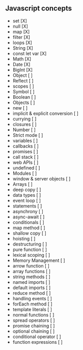 ## Javascript concepts
- set [X]
- null [X]
- map [X]
- filter [X]
- loops [X]
- String [X]
- const let var [X]
- Math [X]
- Date [X]
- BigInt [X]
- Object [ ]
- Reflect [ ]
- scopes [ ]
- Symbol [ ]
- Boolean [ ]
- Objects [ ]
- new [ ]
- implicit & explicit conversion [ ]
- currying [ ]
- closures [ ]
- Number [ ]
- Strict mode [ ]
- variables [ ]
- callbacks [ ]
- promises [ ]
- call stack [ ]
- web APIs [ ]
- undefined [ ]
- Modules [ ]
- window & server objects [ ]
- Arrays [ ]
- deep copy [ ]
- data types [ ]
- event loop [ ]
- statements [ ]
- asynchrony [ ]
- async-await [ ]
- conditionals [ ]
- map method [ ]
- shallow copy [ ]
- hoisting [ ]
- destructuring [ ]
- pure function [ ]
- lexical scoping [ ]
- Memory Management [ ]
- arrow function [ ]
- array functions [ ]
- string methods [ ]
- named imports [ ]
- default imports [ ]
- reduce method [ ]
- handling events [ ]
- forEach method [ ]
- template literals [ ]
- normal functions [ ]
- spread operators [ ]
- promise chaining [ ]
- optional chaining [ ]
- conditional operator [ ]
- function expressions [ ]
